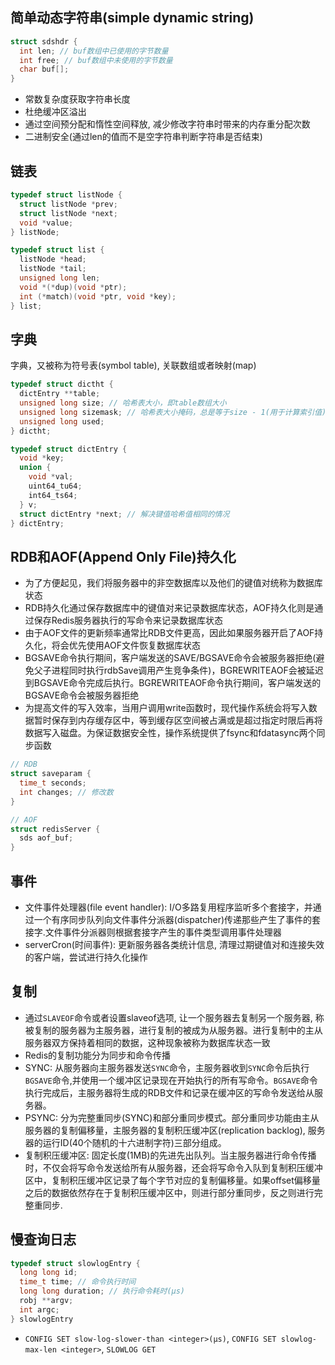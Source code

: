 ## 简单动态字符串(simple dynamic string)
```c
struct sdshdr {
  int len; // buf数组中已使用的字节数量
  int free; // buf数组中未使用的字节数量
  char buf[];
}
```

- 常数复杂度获取字符串长度
- 杜绝缓冲区溢出
- 通过空间预分配和惰性空间释放, 减少修改字符串时带来的内存重分配次数
- 二进制安全(通过len的值而不是空字符串判断字符串是否结束)

## 链表
```c
typedef struct listNode {
  struct listNode *prev;
  struct listNode *next;
  void *value;
} listNode;
```

```c
typedef struct list {
  listNode *head;
  listNode *tail;
  unsigned long len;
  void *(*dup)(void *ptr);
  int (*match)(void *ptr, void *key);
} list;
```

## 字典
字典，又被称为符号表(symbol table), 关联数组或者映射(map)
```c
typedef struct dictht {
  dictEntry **table;
  unsigned long size; // 哈希表大小，即table数组大小
  unsigned long sizemask; // 哈希表大小掩码，总是等于size - 1(用于计算索引值)
  unsigned long used;
} dictht;
```

```c
typedef struct dictEntry {
  void *key;
  union {
    void *val;
    uint64_tu64;
    int64_ts64;
  } v;
  struct dictEntry *next; // 解决键值哈希值相同的情况
} dictEntry;
```

## RDB和AOF(Append Only File)持久化
- 为了方便起见，我们将服务器中的非空数据库以及他们的键值对统称为数据库状态
- RDB持久化通过保存数据库中的键值对来记录数据库状态，AOF持久化则是通过保存Redis服务器执行的写命令来记录数据库状态
- 由于AOF文件的更新频率通常比RDB文件更高，因此如果服务器开启了AOF持久化，将会优先使用AOF文件恢复数据库状态
- BGSAVE命令执行期间，客户端发送的SAVE/BGSAVE命令会被服务器拒绝(避免父子进程同时执行rdbSave调用产生竞争条件)，BGREWRITEAOF会被延迟到BGSAVE命令完成后执行。BGREWRITEAOF命令执行期间，客户端发送的BGSAVE命令会被服务器拒绝
- 为提高文件的写入效率，当用户调用write函数时，现代操作系统会将写入数据暂时保存到内存缓存区中，等到缓存区空间被占满或是超过指定时限后再将数据写入磁盘。为保证数据安全性，操作系统提供了fsync和fdatasync两个同步函数

```c
// RDB
struct saveparam {
  time_t seconds;
  int changes; // 修改数
}

// AOF
struct redisServer {
  sds aof_buf;
}
```

## 事件
- 文件事件处理器(file event handler): I/O多路复用程序监听多个套接字，并通过一个有序同步队列向文件事件分派器(dispatcher)传递那些产生了事件的套接字.文件事件分派器则根据套接字产生的事件类型调用事件处理器
- serverCron(时间事件): 更新服务器各类统计信息, 清理过期键值对和连接失效的客户端，尝试进行持久化操作

## 复制
- 通过`SLAVEOF`命令或者设置slaveof选项, 让一个服务器去复制另一个服务器, 称被复制的服务器为主服务器，进行复制的被成为从服务器。进行复制中的主从服务器双方保持着相同的数据，这种现象被称为数据库状态一致
- Redis的复制功能分为同步和命令传播
- SYNC: 从服务器向主服务器发送`SYNC`命令，主服务器收到`SYNC`命令后执行`BGSAVE`命令,并使用一个缓冲区记录现在开始执行的所有写命令。`BGSAVE`命令执行完成后，主服务器将生成的RDB文件和记录在缓冲区的写命令发送给从服务器。
- PSYNC: 分为完整重同步(SYNC)和部分重同步模式。部分重同步功能由主从服务器的复制偏移量，主服务器的复制积压缓冲区(replication backlog), 服务器的运行ID(40个随机的十六进制字符)三部分组成。
- 复制积压缓冲区: 固定长度(1MB)的先进先出队列。当主服务器进行命令传播时，不仅会将写命令发送给所有从服务器，还会将写命令入队到复制积压缓冲区中，复制积压缓冲区记录了每个字节对应的复制偏移量。如果offset偏移量之后的数据依然存在于复制积压缓冲区中，则进行部分重同步，反之则进行完整重同步.

## 慢查询日志
```c
typedef struct slowlogEntry {
  long long id;
  time_t time; // 命令执行时间
  long long duration; // 执行命令耗时(μs)
  robj **argv;
  int argc;
} slowlogEntry
```
- `CONFIG SET slow-log-slower-than <integer>(μs)`, `CONFIG SET slowlog-max-len <integer>`, `SLOWLOG GET`
